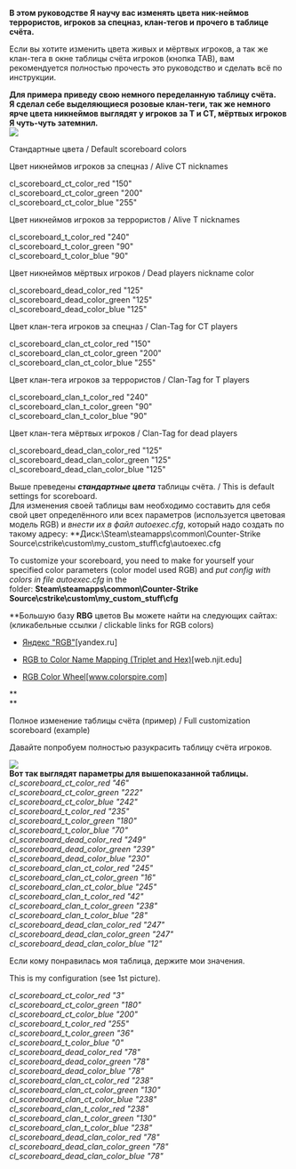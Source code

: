 **В этом руководстве Я научу вас изменять цвета ник-неймов террористов, игроков за спецназ, клан-тегов и прочего в таблице счёта.**

Если вы хотите изменить цвета живых и мёртвых игроков, а так же клан-тега в окне таблицы счёта игроков (кнопка TAB), вам рекомендуется полностью прочесть это руководство и сделать всё по инструкции.

  
**Для примера приведу свою немного переделанную таблицу счёта.  
Я сделал себе выделяющиеся розовые клан-теги, так же немного ярче цвета никнеймов выглядят у игроков за T и CT, мёртвых игроков Я чуть-чуть затемнил.**  
[![](https://steamuserimages-a.akamaihd.net/ugc/903251184099963525/6CC95EA262A5CCD98D71D19356C23B837B8DC034/)](https://steamuserimages-a.akamaihd.net/ugc/903251184099963525/6CC95EA262A5CCD98D71D19356C23B837B8DC034/)

Стандартные цвета / Default scoreboard colors

Цвет никнеймов игроков за спецназ / Alive CT nicknames

cl_scoreboard_ct_color_red "150"  
cl_scoreboard_ct_color_green "200"  
cl_scoreboard_ct_color_blue "255"  
  

Цвет никнеймов игроков за террористов / Alive T nicknames

cl_scoreboard_t_color_red "240"  
cl_scoreboard_t_color_green "90"  
cl_scoreboard_t_color_blue "90"  
  

Цвет никнеймов мёртвых игроков / Dead players nickname color

cl_scoreboard_dead_color_red "125"  
cl_scoreboard_dead_color_green "125"  
cl_scoreboard_dead_color_blue "125"  
  

Цвет клан-тега игроков за спецназ / Clan-Tag for CT players

cl_scoreboard_clan_ct_color_red "150"  
cl_scoreboard_clan_ct_color_green "200"  
cl_scoreboard_clan_ct_color_blue "255"  
  

Цвет клан-тега игроков за террористов / Clan-Tag for T players

cl_scoreboard_clan_t_color_red "240"  
cl_scoreboard_clan_t_color_green "90"  
cl_scoreboard_clan_t_color_blue "90"  
  

Цвет клан-тега мёртвых игроков / Clan-Tag for dead players

cl_scoreboard_dead_clan_color_red "125"  
cl_scoreboard_dead_clan_color_green "125"  
cl_scoreboard_dead_clan_color_blue "125"  
  
Выше преведены _**стандартные цвета**_ таблицы счёта. / This is default settings for scoreboard.  
Для изменения своей таблицы вам необходимо составить для себя свой цвет определённого или всех параметров (используется цветовая модель RGB) и _внести их в файл autoexec.cfg_, который надо создать по такому адресу: **Диск:\Steam\steamapps\common\Counter-Strike Source\cstrike\custom\my_custom_stuff\cfg\autoexec.cfg  
  
To customize your scoreboard, you need to make for yourself your specified color parameters (color model used RGB) and _put config with colors in file autoexec.cfg_ in the folder: **Steam\steamapps\common\Counter-Strike Source\cstrike\custom\my_custom_stuff\cfg**  
  
**Большую базу **RBG** цветов Вы можете найти на следующих сайтах: (кликабельные ссылки / clickable links for RGB colors)  

- [Яндекс "RGB"](steam://openurl_external/https://steamcommunity.com/linkfilter/?url=http://yandex.ru/yandsearch?clid=9582&text=%D1%8F%D0%BD%D0%B4%D0%B5%D0%BA%D1%81+rgb&lr=54)[yandex.ru]  
    
- [RGB to Color Name Mapping (Triplet and Hex)](steam://openurl_external/https://steamcommunity.com/linkfilter/?url=http://web.njit.edu/~kevin/rgb.txt.html)[web.njit.edu]  
    
- [RGB Color Wheel](steam://openurl_external/https://steamcommunity.com/linkfilter/?url=http://www.colorspire.com/rgb-color-wheel/)[www.colorspire.com]

**  
**

Полное изменение таблицы счёта (пример) / Full customization scoreboard (example)

Давайте попробуем полностью разукрасить таблицу счёта игроков.

[![](https://steamuserimages-a.akamaihd.net/ugc/903251184100341986/6414BF06E079A014EAA374F3B61418B1448E20EE/)](https://steamuserimages-a.akamaihd.net/ugc/903251184100341986/6414BF06E079A014EAA374F3B61418B1448E20EE/)  
**Вот так выглядят параметры для вышепоказанной таблицы.**  
_cl_scoreboard_ct_color_red "46"  
cl_scoreboard_ct_color_green "222"  
cl_scoreboard_ct_color_blue "242"  
cl_scoreboard_t_color_red "235"  
cl_scoreboard_t_color_green "180"  
cl_scoreboard_t_color_blue "70"  
cl_scoreboard_dead_color_red "249"  
cl_scoreboard_dead_color_green "239"  
cl_scoreboard_dead_color_blue "230"  
cl_scoreboard_clan_ct_color_red "245"  
cl_scoreboard_clan_ct_color_green "16"  
cl_scoreboard_clan_ct_color_blue "245"  
cl_scoreboard_clan_t_color_red "42"  
cl_scoreboard_clan_t_color_green "238"  
cl_scoreboard_clan_t_color_blue "28"  
cl_scoreboard_dead_clan_color_red "247"  
cl_scoreboard_dead_clan_color_green "247"  
cl_scoreboard_dead_clan_color_blue "12"_  
  

Если кому понравилась моя таблица, держите мои значения.

This is my configuration (see 1st picture).

_cl_scoreboard_ct_color_red "3"  
cl_scoreboard_ct_color_green "180"  
cl_scoreboard_ct_color_blue "200"  
cl_scoreboard_t_color_red "255"  
cl_scoreboard_t_color_green "36"  
cl_scoreboard_t_color_blue "0"  
cl_scoreboard_dead_color_red "78"  
cl_scoreboard_dead_color_green "78"  
cl_scoreboard_dead_color_blue "78"  
cl_scoreboard_clan_ct_color_red "238"  
cl_scoreboard_clan_ct_color_green "130"  
cl_scoreboard_clan_ct_color_blue "238"  
cl_scoreboard_clan_t_color_red "238"  
cl_scoreboard_clan_t_color_green "130"  
cl_scoreboard_clan_t_color_blue "238"  
cl_scoreboard_dead_clan_color_red "78"  
cl_scoreboard_dead_clan_color_green "78"  
cl_scoreboard_dead_clan_color_blue "78"_